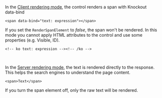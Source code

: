 In the [Client rendering mode](/docs/tutorials/basics-server-side-html-generation/{branch}), the control renders a span with Knockout data-bind 

```DOTHTML
<span data-bind="text: expression"></span>
```

If you set the `RenderSpanElement` to *false*, the span won't be rendered. In this mode you cannot apply HTML attributes to the control and use some properties (e.g. Visible, ID).

```DOTHTML
<!-- ko text: expression --><!-- /ko -->
```

<br />

In the [Server rendering mode](/docs/tutorials/basics-server-side-html-generation/{branch}), the text is rendered directly to the response.
This helps the search engines to understand the page content.

```DOTHTML
<span>Text</span>
```

If you turn the span element off, only the raw text will be rendered.